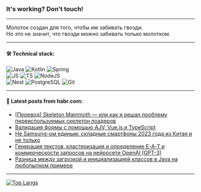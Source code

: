 ### It's working? Don't touch!

---
Молоток создан для того, чтобы им забивать гвозди. <br>
Но это не значит, что гвозди можно забивать только молотком.

---

#### 🛠️ Technical stack:

![Java](https://img.shields.io/badge/Java-informational?logo=Oracle&style=flat&logoColor=white&color=FF4500)
![Kotlin](https://img.shields.io/badge/Kotlin-informational?logo=Kotlin&style=flat&logoColor=white&color=774D97)
![Spring](https://img.shields.io/badge/SpringBoot-informational?logo=SpringBoot&style=flat&logoColor=white&color=6DB33F) <br>
![JS](https://img.shields.io/badge/JS-informational?logo=javaScript&style=flat&logoColor=black&color=F7Df1E)
![TS](https://img.shields.io/badge/TypeScript-informational?logo=typeScript&style=flat&logoColor=black&color=0667A8)
![NodeJS](https://img.shields.io/badge/NodeJS-informational?logo=node.js&style=flat&logoColor=white&color=70A760) <br>
![Nest](https://img.shields.io/badge/NestJS-informational?logo=NestJS&style=flat&logoColor=white&color=E0234E)
![PostgreSQL](https://img.shields.io/badge/PostgreSQL-informational?logo=PostgreSQL&style=flat&logoColor=white&color=DAA520)
![Git](https://img.shields.io/badge/Git-informational?logo=git&style=flat&logoColor=white&color=778899)

___

#### 💬 Latest posts from habr.com:

<!-- BLOG-POST-LIST:START -->
- [[Перевод] Skeleton Mammoth — или как я решал проблему переиспользуемых скелетон лоадеров](https://habr.com/ru/articles/751956/?utm_source=habrahabr&utm_medium=rss&utm_campaign=751956)
- [Валидация формы с помощью AJV, Vue.js и TypeScript](https://habr.com/ru/articles/752074/?utm_source=habrahabr&utm_medium=rss&utm_campaign=752074)
- [Не Samsung-ом единым: складные смартфоны 2023 года из Китая и не только](https://habr.com/ru/companies/ru_mts/articles/752066/?utm_source=habrahabr&utm_medium=rss&utm_campaign=752066)
- [Генерация текстов, кластеризация и определение E-A-T и коммерческости запросов на нейросети OpenAI &lpar;GPT-3&rpar;](https://habr.com/ru/articles/751880/?utm_source=habrahabr&utm_medium=rss&utm_campaign=751880)
- [Разница между загрузкой и инициализацией классов в Java на любопытном примере](https://habr.com/ru/articles/740156/?utm_source=habrahabr&utm_medium=rss&utm_campaign=740156)
<!-- BLOG-POST-LIST:END -->

---
[![Top Langs](https://github-readme-stats-git-master-advtsetting-gmailcom.vercel.app/api/top-langs/?username=zloylis&langs_count=10&hide_title=false&title_color=e6edf3&size_weight=0.5&count_weight=0.5&layout=compact&hide_border=true&theme=dracula)](https://github.com/zloylis)

<!-- ![GitHub stats](https://github-readme-stats-git-master-advtsetting-gmailcom.vercel.app/api?username=zloylis&show_icons=true&hide_border=true&theme=dracula&hide_title=true&include_all_commits=true&count_private=true&hide=contribs&hide_rank=true) -->
